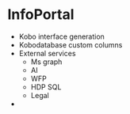 # InfoPortal

- Kobo interface generation
- Kobodatabase custom columns
- External services
    - Ms graph
    - AI
    - WFP
    - HDP SQL
    - Legal
- 